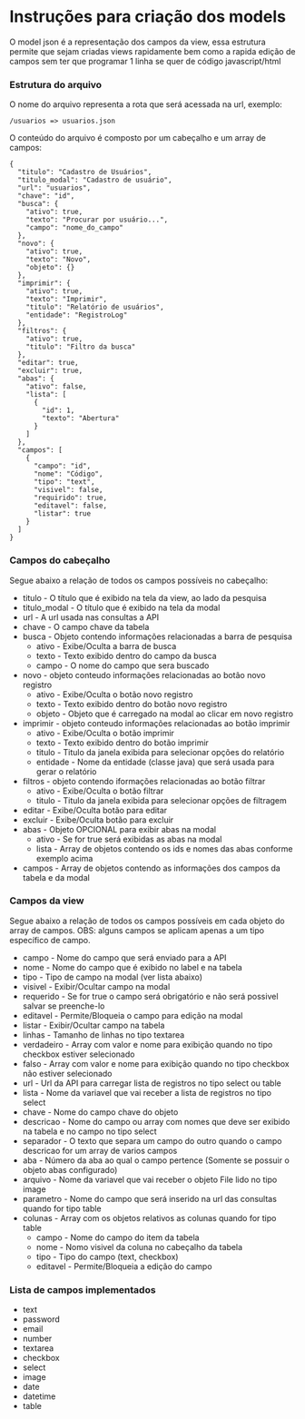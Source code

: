 # Instruções para criação dos models

O model json é a representação dos campos da view, essa estrutura permite que sejam criadas views rapidamente bem como a rapida edição de campos sem ter que programar 1 linha se quer de código javascript/html

### Estrutura do arquivo

O nome do arquivo representa a rota que será acessada na url, exemplo:

```
/usuarios => usuarios.json
```

O conteúdo do arquivo é composto por um cabeçalho e um array de campos:

```
{
  "titulo": "Cadastro de Usuários",
  "titulo_modal": "Cadastro de usuário",
  "url": "usuarios",
  "chave": "id",
  "busca": {
    "ativo": true,
    "texto": "Procurar por usuário...",
    "campo": "nome_do_campo"
  },
  "novo": {
    "ativo": true,
    "texto": "Novo",
    "objeto": {}
  },
  "imprimir": {
    "ativo": true,
    "texto": "Imprimir",
    "titulo": "Relatório de usuários",
    "entidade": "RegistroLog"
  },
  "filtros": {
    "ativo": true,
    "titulo": "Filtro da busca"
  },  
  "editar": true,
  "excluir": true,   
  "abas": {
    "ativo": false,
    "lista": [
      {
        "id": 1,
        "texto": "Abertura"
      }
    ]
  },
  "campos": [
    {
      "campo": "id",
      "nome": "Código",
      "tipo": "text",
      "visivel": false,
      "requirido": true,
      "editavel": false,
      "listar": true
    }
  ]
}
```

### Campos do cabeçalho

Segue abaixo a relação de todos os campos possíveis no cabeçalho:

* titulo - O título que é exibido na tela da view, ao lado da pesquisa
* titulo_modal - O título que é exibido na tela da modal
* url - A url usada nas consultas a API
* chave - O campo chave da tabela
* busca - Objeto contendo informações relacionadas a barra de pesquisa
  - ativo - Exibe/Oculta a barra de busca
  - texto - Texto exibido dentro do campo da busca
  - campo - O nome do campo que sera buscado
* novo - objeto conteudo informações relacionadas ao botão novo registro
  - ativo - Exibe/Oculta o botão novo registro
  - texto - Texto exibido dentro do botão novo registro
  - objeto - Objeto que é carregado na modal ao clicar em novo registro
* imprimir - objeto conteudo informações relacionadas ao botão imprimir
  - ativo - Exibe/Oculta o botão imprimir
  - texto - Texto exibido dentro do botão imprimir
  - titulo - Titulo da janela exibida para selecionar opções do relatório
  - entidade - Nome da entidade (classe java) que será usada para gerar o relatório
* filtros - objeto contendo iformações relacionadas ao botão filtrar
  - ativo - Exibe/Oculta o botão filtrar
  - titulo - Titulo da janela exibida para selecionar opções de filtragem
* editar - Exibe/Oculta botão para editar
* excluir - Exibe/Oculta botão para excluir  
* abas - Objeto OPCIONAL para exibir abas na modal  
  - ativo - Se for true será exibidas as abas na modal
  - lista - Array de objetos contendo os ids e nomes das abas conforme exemplo acima
* campos - Array de objetos contendo as informações dos campos da tabela e da modal

### Campos da view

Segue abaixo a relação de todos os campos possíveis em cada objeto do array de campos.
OBS: alguns campos se aplicam apenas a um tipo específico de campo.

* campo - Nome do campo que será enviado para a API
* nome - Nome do campo que é exibido no label e na tabela
* tipo - Tipo de campo na modal (ver lista abaixo)
* visivel - Exibir/Ocultar campo na modal
* requerido - Se for true o campo será obrigatório e não será possivel salvar se preenche-lo
* editavel - Permite/Bloqueia o campo para edição na modal
* listar - Exibir/Ocultar campo na tabela
* linhas - Tamanho de linhas no tipo textarea
* verdadeiro - Array com valor e nome para exibição quando no tipo checkbox estiver selecionado
* falso - Array com valor e nome para exibição quando no tipo checkbox não estiver selecionado
* url - Url da API para carregar lista de registros no tipo select ou table
* lista - Nome da variavel que vai receber a lista de registros no tipo select
* chave - Nome do campo chave do objeto
* descricao - Nome do campo ou array com nomes que deve ser exibido na tabela e no campo no tipo select
* separador - O texto que separa um campo do outro quando o campo descricao for um array de varios campos
* aba - Número da aba ao qual o campo pertence (Somente se possuir o objeto abas configurado)
* arquivo - Nome da variavel que vai receber o objeto File lido no tipo image
* parametro - Nome do campo que será inserido na url das consultas quando for tipo table
* colunas - Array com os objetos relativos as colunas quando for tipo table
  - campo - Nome do campo do item da tabela
  - nome - Nomo visivel da coluna no cabeçalho da tabela
  - tipo - Tipo do campo (text, checkbox)
  - editavel - Permite/Bloqueia a edição do campo

### Lista de campos implementados

* text
* password
* email
* number
* textarea
* checkbox
* select
* image
* date
* datetime
* table
